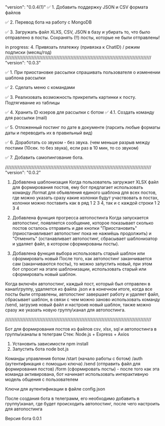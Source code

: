 "version": "0.0.4(1)"
✅ 1. Добавить поддержку JSON и CSV формата файлов

✅ 2. Перевод бота на работу с MongoDB 

✅ 3. Загружать файл XLXS, CSV, JSON в базу и убирать то, что было отправлено в посты. Сохранять (!!) посты, которые не были отправлены!

in progress: 4. Привязать платежку  (привязка к ChatID) / режим подписки (месяц/год)
//////////////////////////////////////////////////////////////////////////////////////////////
"version": "0.0.3"

✅ 1. При приостановке рассылки спрашивать пользователя о изменении шаблона рассылки

✅ 2. Сделать меню с командами

✅ 3. Реализовать возможность прикрепить картинки к посту. Подтягивание из таблицы

✅ 4. Хранить ID юзеров для рассылки с ботом
✅      4.1. Создать команду для рассылки (mail)

✅ 5. Отложенный постинг по дате в документе (парсить любые форматы даты и переводить их в правильный вид)

✅ 6. Доработать со звуком - без звука. (чем меньше разрыв между постами (10сек. то без звука), если раз в 10 мин, то со звуком)

✅ 7. Добавить самопингование бота.

//////////////////////////////////////////////////////////////////////////////////////////////
"version": "0.0.2"

1. Добавлена шаблонизация
Когда пользователь загружает XLSX файл для формирования постов, ему бот предлагает использовать команду /format для объявления единого шаблона для всех постов, где можно указать сразу какие колонки будут участвовать в постах, колонки можно поставить как в ряд 1 2 3 4, так и с каждой строки
1
2
3
4
2. Добавлена функция прогресса автопостинга
Когда запускается автопостинг, появляется сообщение, которое показывает сколько постов осталось отправить и две кнопки "Приостановить" (приостанавливает автопостинг пока не нажмёшь продолжить) и "Отменить" (останавливает автопостинг, сбрасывает шаблонизатор и удаляет файл, в котором сформированы посты). 

3. Добавлена функция выбора использовать старый шаблон или сформировать новый
После того, как автопостинг заканчивается сам (заканчиваются посты), то можно запустить новый, при этом бот спросит на этапе шаблонизации, использовать старый или сформировать новый шаблон. 

Когда включён автопостинг, каждый пост, который был отправлен в канал\группу, удаляется из файла .json и в конечном итоге, когда все посты были отправлены, автопостинг завершает работу и удаляет файл, сбрасывает шаблон, в связи с чем можно заново использовать команду /send, загрузив новый файл и настроив новый шаблон, также можно сразу же указать новую группу\канал для автопостинга.

//////////////////////////////////////////////////////////////////////////////////////////////

Бот для формирования постов из файлов csv, xlsx, sql и автопостинга в группы\каналы в телеграм
Стек: Node.js + Express + Axios

1. Установить зависимости npm install 
2. Запустить бота node bot.js

Команды управления ботом
/start (начало работы с ботом)
/auth (аутентификация с помощью ключа)
/send (отправить файл для формирования постов)
/form (сформировать посты) - после того как эта команда активирована, бот начинает использовать интерактивную модель общения с пользователем

Ключи для аутентификации в файле config.json

После создания бота в телеграмм, его необходимо добавить в группу\канал, где будет происходить автопостинг, после чего настроить для автопостинга

Версия бота 0.0.1
